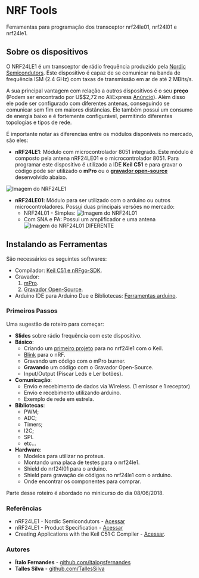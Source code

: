 # NRF Tools
Ferramentas para programação dos transceptor nrf24le01, nrf24l01 e nrf24le1.

## Sobre os dispositivos

O NRF24LE1 é um transceptor de rádio frequência produzido pela [Nordic Semicondutors](www.nordicsemi.com). Este dispositivo é capaz de se comunicar na banda de frequência ISM (2.4 GHz) com taxas de transmissão em ar de até 2 MBits/s.

A sua principal vantagem com relação a outros dispositivos é o seu **preço** (Podem ser encontrado por U$$2,72 no AliExpress [Anúncio](https://pt.aliexpress.com/item/2PCS-NRF24LE1-NRF24L01-MCU-Wireless-Transceiver-DIP-Wireless-Communication-Module-nE/32644282935.html)).
Além disso ele pode ser configurado com diferentes antenas, conseguindo se comunicar sem fim em maiores distâncias. Ele também possui um consumo de energia baixo e é fortemente configurável, permitindo diferentes topologias e tipos de rede.

É importante notar as diferencias entre os módulos disponíveis no mercado, são eles:

* **nRF24LE1**: Módulo com microcontrolador 8051 integrado. Este módulo é composto pela antena nRF24LE01 e o microcontrolador 8051. Para programar este dispositivo é utilizado a IDE **Keil C51** e para gravar o código pode ser utilizado o **mPro** ou o [**gravador open-source**](https://github.com/italogfernandes/nrf24le1/releases) desenvolvido abaixo.

![Imagem do NRF24LE1](https://d1xahwiwo4b49p.cloudfront.net/3077-large_default/4ghz-nrf24le1-nrf24l01-mcu-wireless-transceiver-module.jpg)

* **nRF24LE01**: Módulo para ser utilizado com o arduino ou outros microcontroladores. Possui duas principais versões no mercado:
  * NRF24L01 - Simples:
  ![Imagem do NRF24L01](https://static.usinainfo.com.br/5546-thickbox_default/modulo-transceptor-wireless-24ghz-wifi-nrf24l01.jpg)
  * Com SNA e PA: Possui um amplificador e uma antena
  ![Imagem do NRF24L01 DIFERENTE](http://modtronix.com.au/wp-content/uploads/wrl-nrf24l01-pa_n.jpg)

## Instalando as Ferramentas

São necessários os seguintes softwares:
* Compilador: [Keil C51 e nRFgo-SDK](./instalacao-compilador-keil.html).
* Gravador:
    1. [mPro](https://drive.google.com/file/d/1Kz1PrjCGG2g5PH3JMu205yZxUusiQDPu/view).
    1. [Gravador Open-Source](./instalacao-gravador-open-source.html).
* Arduino IDE para Arduino Due e Bibliotecas: [Ferramentas arduino](./instalacao-arduino-bibliotecas.html).

### Primeiros Passos

Uma sugestão de roteiro para começar:
* **Slides** sobre rádio frequência com este dispositivo.
* **Básico**:
    * Criando um [primeiro projeto](./basico/criando-um-projeto-com-keil.html) para no nrf24le1 com o Keil.
    * [Blink](./basico/blink.html) para o nRF.
    * Gravando um código com o mPro burner.
    * **Gravando** um código com o Gravador Open-Source.
    * Input/Output (Piscar Leds e Ler botões).
* **Comunicação**:
    * Envio e recebimento de dados via Wireless. (1 emissor e 1 receptor)
    * Envio e recebimento utilizando arduino.
    * Exemplo de rede em estrela.
* **Bibliotecas**:
    * PWM;
    * ADC;
    * Timers;
    * I2C;
    * SPI.
    * etc...
* **Hardware**:
    * Modelos para utilizar no proteus.
    * Montando uma placa de testes para o nrf24le1.
    * Shield do nrf24l01 para o arduino.
    * Shield para gravação de códigos no nrf24le1 com o arduino.
    * Onde encontrar os componentes para comprar.

Parte desse roteiro é abordado no minicurso do dia 08/06/2018.

### Referências

* nRF24LE1 - Nordic Semicondutors - [Acessar](http://www.nordicsemi.com/eng/Products/2.4GHz-RF/nRF24LE1)
* nRF24LE1 - Product Specification - [Acessar](http://www.nordicsemi.com/eng/content/download/2443/29442/file/nRF24LE1_Product_Specification_rev1_6.pdf)
* Creating Applications with the Keil C51 C Compiler - [Acessar](http://www.nordicsemi.com/eng/nordic/download_resource/10885/7/38349113/1515).

### Autores

* **Ítalo Fernandes** - [github.com/italogsfernandes](github.com/italogsfernandes)
* **Talles Silva** - [github.com/TallesSilva](github.com/TallesSilva)
